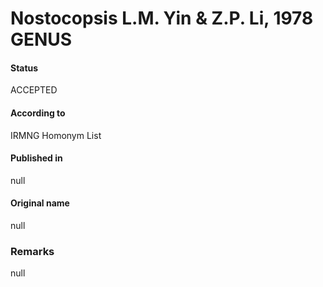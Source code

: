 # Nostocopsis L.M. Yin & Z.P. Li, 1978 GENUS

#### Status
ACCEPTED

#### According to
IRMNG Homonym List

#### Published in
null

#### Original name
null

### Remarks
null